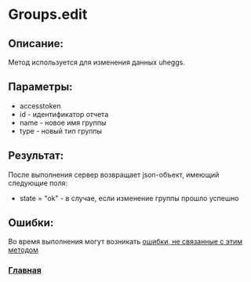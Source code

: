 # Groups.edit

## Описание:
Метод используется для изменения данных uheggs.

## Параметры:
* accesstoken
* id - идентификатор отчета
* name - новое имя группы
* type - новый тип группы

## Результат:
После выполнения сервер возвращает json-объект, имеющий следующие поля:
* state = "ok" - в случае, если изменение группы прошло успешно

## Ошибки:
Во время выполнения могут возникать [ошибки, не связанные с этим методом](../errors.md "Список ошибок")

### [Главная](../docs.md "Главная страница документации")